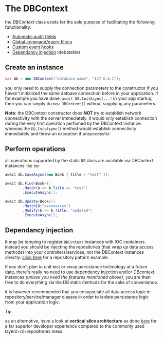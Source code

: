# The DBContext

the *DBContext* class exists for the sole purpose of facilitating the following functionality:

- [Automatic audit fields](DB-Instances-Audit-Fields.md)
- [Global command/query filters](DB-Instances-Global-Filters.md)
- [Custom event hooks](DB-Instances-Event-Hooks.md)
- [Dependancy injection](DB-Instances.md#dependancy-injection) (debatable)

## Create an instance

```csharp
var db = new DBContext("database-name", "127.0.0.1");
```
you only need to supply the connection parameters to the constructor if you haven't initialized the same datbase connection before in your application. 
if for example you have done: `await DB.InitAsync(...)` in your app startup, then you can simply do `new DBContext()` without supplying any parameters.

**Note:**
the DBContext constructor does **NOT** try to establish network connectivity with the server immediately. it would only establish connection during the very first operation perfomed by the DBContext instance. whereas the `DB.InitAsync()` method would establish connectivity immediately and throw an exception if unsuccessful.

## Perform operations

all operations supported by the static `DB` class are available via DBContext instances like so:
```csharp
await db.SaveAsync(new Book { Title = "test" });

await db.Find<Book>()
        .Match(b => b.Title == "test")
        .ExecuteAsync();

await db.Update<Book>()
        .MatchID("xxxxxxxxxx")
        .Modify(b => b.Title, "updated")
        .ExecuteAsync();
```

## Dependancy injection

it may be temping to register `DBContext` instances with IOC containers. instead you should be injecting the repositories (that wrap up data access methods) into your controllers/services, not the DBContext instances directly. [click here](https://github.com/dj-nitehawk/MongoDB-Entities-Repository-Pattern) for a repository pattern example.

if you don't plan to unit test or swap persistance technology at a future date, there's really no need to use dependency injection and/or DBcontext instances *(unless you need the features mentioned above)*, you are then free to do everything via the DB static methods for the sake of convenience.

it is however recommended that you encapsulate all data access logic in repository/service/manager classes in order to isolate persistance logic from your application logic.

> [!tip]
> as an alternative, have a look at **vertical slice architecture** as done [_here_](https://github.com/dj-nitehawk/MongoWebApiStarter) for a far superior developer experience compared to the commonly used layerd+di+repositories mess.